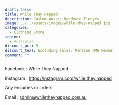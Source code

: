 ```yaml
---
draft: false
title: While They Napped
description: Custom Aussie Handmade Tiedyes
image: ../../assets/images/while-they-napped.jpg
categories:
  - Clothing Store
region:
  - Australia
discount_pct: 5
discount_text: Excluding sales. Mention HMG member
comment: ""
---
```

Facebook : While They Napped 

Instagram : https://instagram.com/while.they.napped

Any enquiries or orders 

Email : admin@whiletheynapped.com.au
